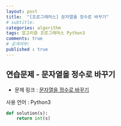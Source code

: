 ```yaml
---
layout: post
title:  "[프로그래머스] 문자열을 정수로 바꾸기"
# subtitle: 
categories: algorithm
tags: 알고리즘 프로그래머스 Python3
comments: true
# 공개여부:
published : true
---
```


## 연습문제 - 문자열을 정수로 바꾸기

* 문제 링크 : [문자열을 정수로 바꾸기](https://programmers.co.kr/learn/courses/30/lessons/12925)

사용 언어 : Python3

```python
def solution(s):
    return int(s)
```